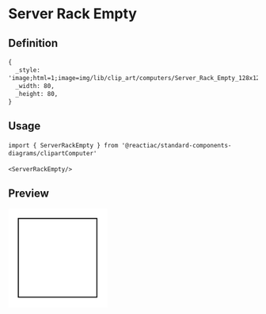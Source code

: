 # Server Rack Empty

## Definition

```
{
  _style: 'image;html=1;image=img/lib/clip_art/computers/Server_Rack_Empty_128x128.pngstrokeColor=none;',
  _width: 80,
  _height: 80,
}
```

## Usage

```
import { ServerRackEmpty } from '@reactiac/standard-components-diagrams/clipartComputer'

<ServerRackEmpty/>
```

## Preview

<img src="./server-rack-empty.png" width="200"/>
